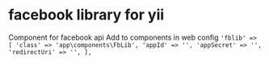 # facebook library for yii

Component for facebook api
Add to components in web config
`'fblib' => [
            'class' => 'app\components\FbLib',
            'appId' => '',
            'appSecret' => '',
            'redirectUri' => '',
        ],`